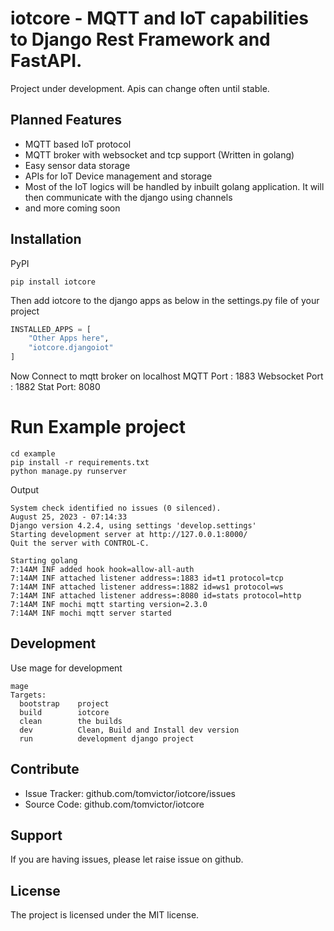 # iotcore - MQTT and IoT capabilities to Django Rest Framework and FastAPI.


Project under development. Apis can change often until stable.

## Planned Features

* MQTT based IoT protocol 
* MQTT broker with websocket and tcp support (Written in golang) 
* Easy sensor data storage 
* APIs for IoT Device management and storage 
* Most of the IoT logics will be handled by inbuilt golang application. It will then communicate with the django using channels
* and more coming soon 

## Installation

PyPI
```
pip install iotcore
```

Then add iotcore to the django apps as below in the settings.py file of your project
```python
INSTALLED_APPS = [
    "Other Apps here",
    "iotcore.djangoiot"
]
```

Now Connect to mqtt broker on localhost
MQTT Port : 1883 
Websocket Port : 1882 
Stat Port: 8080 

# Run Example project

```shell
cd example
pip install -r requirements.txt
python manage.py runserver
```
Output

```shell
System check identified no issues (0 silenced).
August 25, 2023 - 07:14:33
Django version 4.2.4, using settings 'develop.settings'
Starting development server at http://127.0.0.1:8000/
Quit the server with CONTROL-C.

Starting golang
7:14AM INF added hook hook=allow-all-auth
7:14AM INF attached listener address=:1883 id=t1 protocol=tcp
7:14AM INF attached listener address=:1882 id=ws1 protocol=ws
7:14AM INF attached listener address=:8080 id=stats protocol=http
7:14AM INF mochi mqtt starting version=2.3.0
7:14AM INF mochi mqtt server started

```

## Development

Use mage for development

```shell
mage
Targets:
  bootstrap    project
  build        iotcore      
  clean        the builds
  dev          Clean, Build and Install dev version
  run          development django project
```



## Contribute

- Issue Tracker: github.com/tomvictor/iotcore/issues
- Source Code: github.com/tomvictor/iotcore

## Support

If you are having issues, please let raise issue on github.

## License

The project is licensed under the MIT license.
